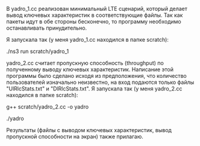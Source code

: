 В yadro_1.cc реализован минимальный LTE сценарий, который делает вывод ключевых характеристик в соответствующие файлы. Так как пакеты идут в обе стороны бесконечно, то программу необходимо останавливать принудительно.

Я запускала так (у меня yadro_1.cc находился в папке scratch): 

./ns3 run scratch/yadro_1

yadro_2.cc считает пропускную способность (throughput) по полученному выводу ключевых характеристик. Написание этой программы было сделано исходя из предположения, что количество пользователей изначально неизвестно, на вход подаются только файлы "UlRlcStats.txt" и "DlRlcStats.txt". Я запускала так (у меня yadro_2.cc находился в папке scratch):

g++ scratch/yadro_2.cc -o yadro

./yadro

Результаты (файлы с выводом ключевых характеристик, вывод пропускной способности на экран) также прилагаю.
